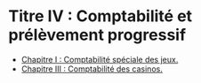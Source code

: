 # Titre IV : Comptabilité et prélèvement progressif

- [Chapitre I : Comptabilité spéciale des jeux.](chapitre-i)
- [Chapitre III : Comptabilité des casinos.](chapitre-iii)
